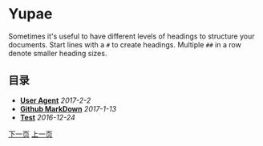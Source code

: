 # Yupae

Sometimes it's useful to have different levels of headings to structure your documents. Start lines with a `#` to create headings. Multiple `##` in a row denote smaller heading sizes.

## 目录

* **[User Agent](http://yupae.cn/html/useragent)** *2017-2-2*
* **[Github MarkDown](http://www.yupae.cn/html/markdown)** *2017-1-13*
* **[Test](http://www.yupae.cn/html/test)** *2016-12-24*









[下一页](http://www.yupae.cn/) [上一页](http://www.yupae.cn/)